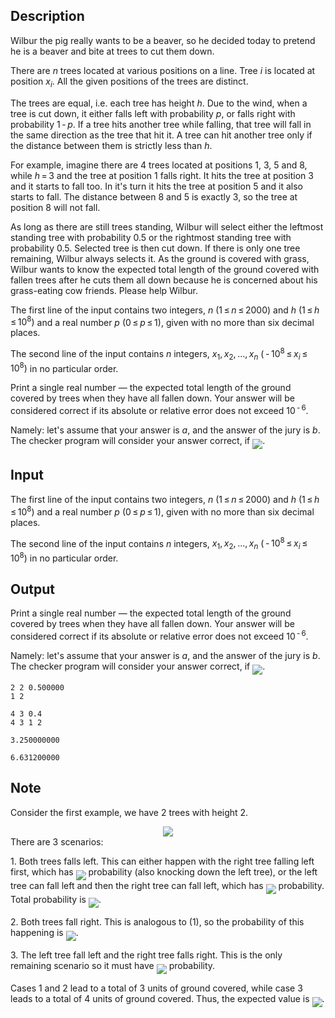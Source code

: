## Description

<div><p>Wilbur the pig really wants to be a beaver, so he decided today to pretend he is a beaver and bite at trees to cut them down.</p><p>There are <span class="tex-span"><i>n</i></span> trees located at various positions on a line. Tree <span class="tex-span"><i>i</i></span> is located at position <span class="tex-span"><i>x</i><sub class="lower-index"><i>i</i></sub></span>. All the given positions of the trees are distinct.</p><p>The trees are equal, i.e. each tree has height <span class="tex-span"><i>h</i></span>. Due to the wind, when a tree is cut down, it either falls left with probability <span class="tex-span"><i>p</i></span>, or falls right with probability <span class="tex-span">1 - <i>p</i></span>. If a tree hits another tree while falling, that tree will fall in the same direction as the tree that hit it. A tree can hit another tree only if the distance between them is strictly less than <span class="tex-span"><i>h</i></span>. </p><p>For example, imagine there are <span class="tex-span">4</span> trees located at positions <span class="tex-span">1</span>, <span class="tex-span">3</span>, <span class="tex-span">5</span> and <span class="tex-span">8</span>, while <span class="tex-span"><i>h</i> = 3</span> and the tree at position <span class="tex-span">1</span> falls right. It hits the tree at position <span class="tex-span">3</span> and it starts to fall too. In it's turn it hits the tree at position <span class="tex-span">5</span> and it also starts to fall. The distance between <span class="tex-span">8</span> and <span class="tex-span">5</span> is exactly <span class="tex-span">3</span>, so the tree at position <span class="tex-span">8</span> will not fall.</p><p>As long as there are still trees standing, Wilbur will select either the leftmost standing tree with probability <span class="tex-span">0.5</span> or the rightmost standing tree with probability <span class="tex-span">0.5</span>. Selected tree is then cut down. If there is only one tree remaining, Wilbur always selects it. As the ground is covered with grass, Wilbur wants to know the expected total length of the ground covered with fallen trees after he cuts them all down because he is concerned about his grass-eating cow friends. Please help Wilbur.</p></div><div class="input-specification"><p>The first line of the input contains two integers, <span class="tex-span"><i>n</i></span> <span class="tex-span">(1 ≤ <i>n</i> ≤ 2000)</span> and <span class="tex-span"><i>h</i></span> <span class="tex-span">(1 ≤ <i>h</i> ≤ 10<sup class="upper-index">8</sup>)</span> and a real number <span class="tex-span"><i>p</i></span> (<span class="tex-span">0 ≤ <i>p</i> ≤ 1</span>), given with no more than six decimal places.</p><p>The second line of the input contains <span class="tex-span"><i>n</i></span> integers, <span class="tex-span"><i>x</i><sub class="lower-index">1</sub>, <i>x</i><sub class="lower-index">2</sub>, ..., <i>x</i><sub class="lower-index"><i>n</i></sub></span> <span class="tex-span">( - 10<sup class="upper-index">8</sup> ≤ <i>x</i><sub class="lower-index"><i>i</i></sub> ≤ 10<sup class="upper-index">8</sup>)</span> in no particular order.</p></div><div class="output-specification"><p>Print a single real number&nbsp;— the expected total length of the ground covered by trees when they have all fallen down. Your answer will be considered correct if its absolute or relative error does not exceed <span class="tex-span">10<sup class="upper-index"> - 6</sup></span>. </p><p>Namely: let's assume that your answer is <span class="tex-span"><i>a</i></span>, and the answer of the jury is <span class="tex-span"><i>b</i></span>. The checker program will consider your answer correct, if <img align="middle" class="tex-formula" src="file://2Vakh7l6.png" style="max-width: 100.0%;max-height: 100.0%;">.</p></div>

## Input

<p>The first line of the input contains two integers, <span class="tex-span"><i>n</i></span> <span class="tex-span">(1 ≤ <i>n</i> ≤ 2000)</span> and <span class="tex-span"><i>h</i></span> <span class="tex-span">(1 ≤ <i>h</i> ≤ 10<sup class="upper-index">8</sup>)</span> and a real number <span class="tex-span"><i>p</i></span> (<span class="tex-span">0 ≤ <i>p</i> ≤ 1</span>), given with no more than six decimal places.</p><p>The second line of the input contains <span class="tex-span"><i>n</i></span> integers, <span class="tex-span"><i>x</i><sub class="lower-index">1</sub>, <i>x</i><sub class="lower-index">2</sub>, ..., <i>x</i><sub class="lower-index"><i>n</i></sub></span> <span class="tex-span">( - 10<sup class="upper-index">8</sup> ≤ <i>x</i><sub class="lower-index"><i>i</i></sub> ≤ 10<sup class="upper-index">8</sup>)</span> in no particular order.</p>

## Output

<p>Print a single real number&nbsp;— the expected total length of the ground covered by trees when they have all fallen down. Your answer will be considered correct if its absolute or relative error does not exceed <span class="tex-span">10<sup class="upper-index"> - 6</sup></span>. </p><p>Namely: let's assume that your answer is <span class="tex-span"><i>a</i></span>, and the answer of the jury is <span class="tex-span"><i>b</i></span>. The checker program will consider your answer correct, if <img align="middle" class="tex-formula" src="file://2Vakh7l6.png" style="max-width: 100.0%;max-height: 100.0%;">.</p>





```input1
2 2 0.500000
1 2

```




```input2
4 3 0.4
4 3 1 2

```




```output1
3.250000000

```




```output2
6.631200000

```



## Note

<p>Consider the first example, we have 2 trees with height 2. </p><center> <img class="tex-graphics" src="file://P22shMRu.png" style="max-width: 100.0%;max-height: 100.0%;"> </center> There are 3 scenarios: <p> 1. Both trees falls left. This can either happen with the right tree falling left first, which has <img align="middle" class="tex-formula" src="file://r7enMu64.png" style="max-width: 100.0%;max-height: 100.0%;"> probability (also knocking down the left tree), or the left tree can fall left and then the right tree can fall left, which has <img align="middle" class="tex-formula" src="file://9EC8Q9pB.png" style="max-width: 100.0%;max-height: 100.0%;"> probability. Total probability is <img align="middle" class="tex-formula" src="file://KnAy19tE.png" style="max-width: 100.0%;max-height: 100.0%;">. </p><p> 2. Both trees fall right. This is analogous to (1), so the probability of this happening is <img align="middle" class="tex-formula" src="file://1PiL8MIN.png" style="max-width: 100.0%;max-height: 100.0%;">. </p><p> 3. The left tree fall left and the right tree falls right. This is the only remaining scenario so it must have <img align="middle" class="tex-formula" src="file://eptNJmKU.png" style="max-width: 100.0%;max-height: 100.0%;"> probability. </p><p> Cases 1 and 2 lead to a total of 3 units of ground covered, while case 3 leads to a total of 4 units of ground covered. Thus, the expected value is <img align="middle" class="tex-formula" src="file://y872JKOH.png" style="max-width: 100.0%;max-height: 100.0%;">.</p>
